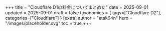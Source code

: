 +++
title = "Cloudflare D1の料金についてまとめた"
date = 2025-09-01
updated = 2025-09-01
draft = false
taxonomies = { tags=["Cloudflare D2"], categories=["Cloudflare"] }
[extra]
author = "etak64n"
hero = "/images/placeholder.svg"
toc = true
+++

